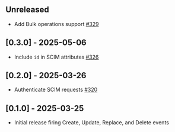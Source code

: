 ## Unreleased

- Add Bulk operations support [#329](https://github.com/powerhome/power-tools/pull/329)

## [0.3.0] - 2025-05-06

- Include `id` in SCIM attributes [#326](https://github.com/powerhome/power-tools/pull/326)

## [0.2.0] - 2025-03-26

- Authenticate SCIM requests [#320](https://github.com/powerhome/power-tools/pull/320)

## [0.1.0] - 2025-03-25

- Initial release firing Create, Update, Replace, and Delete events
